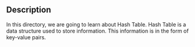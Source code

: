 ## Description
In this directory, we are going to learn about Hash Table.
Hash Table is a data structure used to store information.
This information is in the form of key-value pairs.
